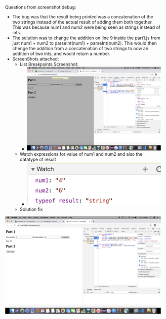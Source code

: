 Questions from screenshot debug:
- The bug was that the result being printed was a concatenation of the two strings instead of the actual result of adding them both together. This was because num1 and num2 were being seen as strings instead of ints. 
- The solution was to change the addition on line 9 inside the part1.js from just num1 + num2 to parseInt(num1) + parseInt(num2). This would then chenge the addition from a concatenation of two strings to now an addition of two ints, and would return a number.
- ScreenShots attached:
  - List Breakpoints Screenshot:
    - <img src="breakpoints.png" width="1000px" alt="breakpoints" />
  - Watch expressions for value of num1 and num2 and also the datatype of result
    - <img src="watch.png" alt="watch" />
  - Solution fix
<img src="fix-solution.png" width="1000px" alt="fix-solutions" />

